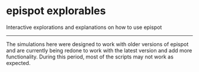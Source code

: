 # epispot explorables

Interactive explorations and explanations on how to use epispot

---

The simulations here were designed to work with older versions of epispot and are currently being redone to work with the latest version and add more functionality.
During this period, most of the scripts may not work as expected.
